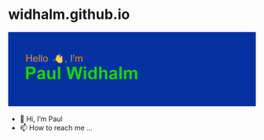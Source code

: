 # widhalm.github.io

<img src="https://github.com/widhalm/widhalm/blob/main/paul.widhalm.png" alt="banner that says Paul Widhalm - Data Scientist">

- 👋 Hi, I’m Paul
- 📫 How to reach me ...
